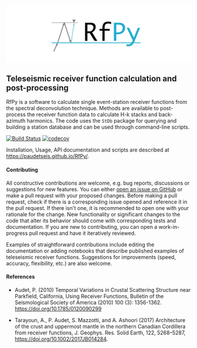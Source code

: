 
![](./rfpy/examples/picture/RfPy_logo.png)

## Teleseismic receiver function calculation and post-processing 

RfPy is a software to calculate single event-station receiver functions from the spectral deconvolution technique. Methods are available to post-process the receiver function data to calculate H-k stacks and back-azimuth harmonics. The code uses the ``StDb`` package for querying and building a station database and can be used through command-line scripts.

[![Build Status](https://travis-ci.com/paudetseis/RfPy.svg?branch=master)](https://travis-ci.com/paudetseis/RfPy)
[![codecov](https://codecov.io/gh/paudetseis/RfPy/branch/master/graph/badge.svg)](https://codecov.io/gh/paudetseis/RfPy)

Installation, Usage, API documentation and scripts are described at 
https://paudetseis.github.io/RfPy/.

<!-- #### Citing

If you use `SplitPy` in your work, please cite the 
[`Zenodo DOI`](https://zenodo.org/badge/latestdoi/211722700).
 -->
#### Contributing

All constructive contributions are welcome, e.g. bug reports, discussions or suggestions for new features. You can either [open an issue on GitHub](https://github.com/paudetseis/RfPy/issues) or make a pull request with your proposed changes. Before making a pull request, check if there is a corresponding issue opened and reference it in the pull request. If there isn't one, it is recommended to open one with your rationale for the change. New functionality or significant changes to the code that alter its behavior should come with corresponding tests and documentation. If you are new to contributing, you can open a work-in-progress pull request and have it iteratively reviewed.

Examples of straightforward contributions include editing the documentation or adding notebooks that describe published examples of teleseismic receiver functions. Suggestions for improvements (speed, accuracy, flexibility, etc.) are also welcome.

#### References

- Audet, P. (2010) Temporal Variations in Crustal Scattering Structure near Parkfield, California, Using Receiver Functions, Bulletin of the Seismological Society of America (2010) 100 (3): 1356-1362. https://doi.org/10.1785/0120090299

- Tarayoun, A., P. Audet, S. Mazzotti, and A. Ashoori (2017) Architecture of the crust and uppermost mantle in the northern Canadian Cordillera from receiver functions, J. Geophys. Res. Solid Earth, 122, 5268–5287, https://doi.org/10.1002/2017JB014284.
